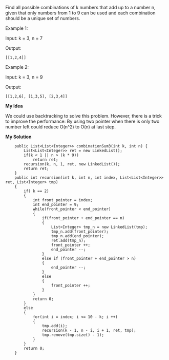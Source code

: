 Find all possible combinations of k numbers that add up to a number n, given that only numbers from 1 to 9 can be used and each combination should be a unique set of numbers.


Example 1:

Input: k = 3, n = 7

Output:
```
[[1,2,4]]
```
Example 2:

Input: k = 3, n = 9

Output:
```
[[1,2,6], [1,3,5], [2,3,4]]
```

__My Idea__

We could use backtracking to solve this problem. However, there is a trick to improve the performance: By using two pointer when there is only two number left could reduce O(n^2) to O(n) at last step.


__My Solution__
```
    public List<List<Integer>> combinationSum3(int k, int n) {
        List<List<Integer>> ret = new LinkedList();
        if(k < 1 || n > (k * 9))
            return ret;
        recursion(k, n, 1, ret, new LinkedList());
        return ret;
    }
    public int recursion(int k, int n, int index, List<List<Integer>> ret, List<Integer> tmp)
    {
        if( k == 2)
        {
            int front_pointer = index;
            int end_pointer = 9;
            while(front_pointer < end_pointer)
            {
                if(front_pointer + end_pointer == n)
                {
                    List<Integer> tmp_n = new LinkedList(tmp);
                    tmp_n.add(front_pointer);
                    tmp_n.add(end_pointer);
                    ret.add(tmp_n);
                    front_pointer ++;
                    end_pointer --;
                }
                else if (front_pointer + end_pointer > n)
                {
                    end_pointer --;
                }
                else
                {
                    front_pointer ++;
                }
            }
            return 0;
        }
        else
        {
            for(int i = index; i <= 10 - k; i ++)
            {
                tmp.add(i);
                recursion(k - 1, n - i, i + 1, ret, tmp);
                tmp.remove(tmp.size() - 1);
            }
        }
        return 0;
    }
```
